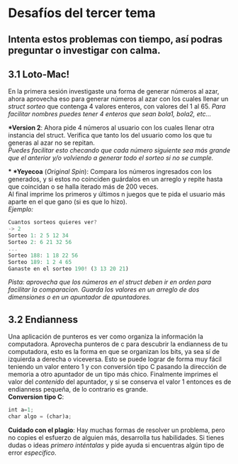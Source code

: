 # Desafíos del tercer tema
Intenta estos problemas con tiempo, así podras preguntar o investigar con calma.
---
## 3.1 Loto-Mac!
En la primera sesión investigaste una forma de generar números al azar, ahora
aprovecha eso para generar números al azar con los cuales llenar un *struct
sorteo* que contenga 4 valores enteros, con valores del 1 al 65.
*Para facilitar nombres puedes tener 4 enteros que sean bola1, bola2, etc...*

**\*Version 2**: Ahora pide 4 números al usuario con los cuales llenar
otra instancia del struct. Verifica que tanto los del usuario como los que
tu generas al azar no se repitan.  
*Puedes facilitar esto checando que cada número siguiente sea más grande
que el anterior y/o volviendo a generar todo el sorteo si no se cumple.*

**\* \*Yeyecoa** (*Original Spin*):  Compara los números ingresados
con los generados, y si estos no coinciden guárdalos en un arreglo y repite
hasta que coincidan o se halla iterado más de 200 veces.  
Al final imprime los primeros y últimos n juegos que te pida el usuario más
aparte en el que gano (si es que lo hizo).  
*Ejemplo:*
```javascript
Cuantos sorteos quieres ver?
-> 2
Sorteo 1: 2 5 12 34
Sorteo 2: 6 21 32 56
...
Sorteo 188: 1 18 22 56
Sorteo 189: 1 2 4 65
Ganaste en el sorteo 190! (3 13 20 21)
```
*Pista: aprovecha que los números en el struct deben ir en orden para
facilitar la comparacion. Guarda los valores en un arreglo de dos dimensiones
o en un apuntador de apuntadores.*

## 3.2 Endianness
Una aplicación de punteros es ver como organiza la información la computadora.
Aprovecha punteros de c para descubrir la endianness de tu computadora, esto es
la forma en que se organizan los bits, ya sea sí de izquierda a derecha o viceversa.
Esto se puede lograr de forma muy fácil teniendo un valor entero 1 y con conversión
tipo C pasando la dirección de memoria a otro apuntador de un tipo más chico.
Finalmente imprimes el valor del *contenido* del apuntador, y si se conserva el
valor 1 entonces es de endianness pequeña, de lo contrario es grande.  
**Conversion tipo C**:
```javascript
int a=1;
char algo = (char)a;
```
**Cuidado con el plagio**: Hay muchas formas de resolver un problema, pero
no copies el esfuerzo de alguien más, desarrolla tus habilidades. Si tienes dudas o ideas
*primero inténtalas* y pide ayuda si encuentras algún tipo de error *especifico*.

